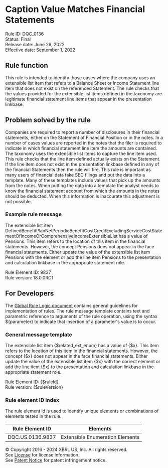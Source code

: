 # Caption Value Matches Financial Statements  
Rule ID: DQC_0136  
Status: Final  
Release date: June 29, 2022  
Effective date: September 1, 2022  
  
## Rule function
This rule is intended to identify those cases where the company uses an extensible list item that refers to a Balance Sheet or Income Statement line item that does not exist on the referenced Statement. The rule checks that the values provided for the extensible list items defined in the taxonomy are legitimate financial statement line items that appear in the presentation linkbase.

## Problem solved by the rule  
Companies are required to report a number of disclosures in their financial statements, either on the Statement of Financial Position or in the notes. In a number of cases  values are reported in the notes that the filer is required to indicate in which financial statement line item the amounts are contained. The taxonomy uses the extensible list items to capture the line item used. This rule checks that the line item defined actually exists on the Statement. If the line item does not exist in the presentation linkbase defined in any of the financial Statements then the rule will fire. This rule is important as many users of financial data take SEC filings and put the data into a template. Many of these templates include values that pick up the amounts from the notes. When putting the data into a template the analyst needs to know the financial statement account from which the amounts in the notes should be deducted. When this information is inaccurate this adjustment is not possible.

### Example rule message
The extensible list item DefinedBenefitPlanNetPeriodicBenefitCostCreditExcludingServiceCostStatementOfIncomeOrComprehensiveIncomeExtensibleList has a value of Pensions. This item refers to the location of this item in the financial statements.  However, the concept Pensions does not appear in the face financial statements. Either update the value of the extensible list item Pensions with the element or add the line item Pensions to the presentation and calculation linkbase in the appropriate statement role.
  
Rule Element ID: 9837    
Rule version: 18.0.0RC1  

## For Developers  
The [Global Rule Logic document](https://github.com/DataQualityCommittee/dqc_us_rules/blob/master/docs/GlobalRuleLogic.md) contains general guidelines for implementation of rules. The rule message template contains text and parametric reference to arguments of the rule operation, using the syntax ${parameter} to indicate that insertion of a parameter's value is to occur.  
  
### General message template 
The extensible list item {$related_ext_enum} has a value of {$x}. This item refers to the location of this item in the financial statements.  However, the concept {$x} does not appear in the face financial statements. Either update the value of the extensible list item {$x} with the correct element or add the line item {$x} to the presentation and calculation linkbase in the appropriate statement role.
  
Rule Element ID: {$ruleId}  
Rule version: {$ruleVersion}

### Rule element ID index  
The rule element id is used to identify unique elements or combinations of elements tested in the rule.

|Rule Element ID|Elements|
|--- |--- |
|DQC.US.0136.9837|Extensible Enumeration Elements|

© Copyright 2016 - 2024 XBRL US, Inc. All rights reserved.   
See [License](https://xbrl.us/dqc-license) for license information.  
See [Patent Notice](https://xbrl.us/dqc-patent) for patent infringement notice.  
